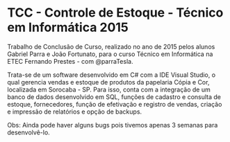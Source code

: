 # TCC - Controle de Estoque - Técnico em Informática 2015

Trabalho de Conclusão de Curso, realizado no ano de 2015 pelos alunos Gabriel Parra e João Fortunato, para o curso Técnico em Informática na ETEC Fernando Prestes - com @parraTesla.

Trata-se de um software desenvolvido em C# com a IDE Visual Studio, o qual gerencia vendas e estoque de produtos da papelaria Cópia e Cor, localizada em Sorocaba - SP. Para isso, conta com a integração de um banco de dados desenvolvido em SQL, funções de cadastro e consulta de estoque, fornecedores, função de efetivação e registro de vendas, criação e impressão de relatórios e opção de backups.

Obs: Ainda pode haver alguns bugs pois tivemos apenas 3 semanas para desenvolvê-lo.
